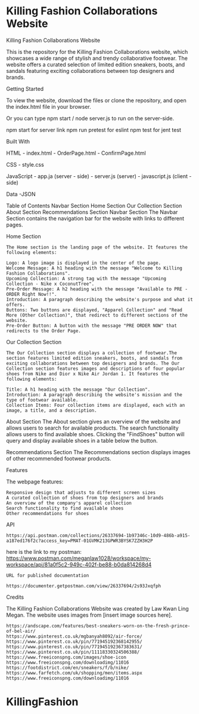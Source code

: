 # Killing Fashion Collaborations Website

Killing Fashion Collaborations Website

This is the repository for the Killing Fashion Collaborations website, which showcases a wide range of stylish and trendy collaborative footwear. The website offers a curated selection of limited edition sneakers, boots, and sandals featuring exciting collaborations between top designers and brands.

Getting Started

To view the website, download the files or clone the repository, and open the index.html file in your browser.

Or you can type npm start / node server.js to run on the server-side. 

npm start for server link 
npm run pretest for eslint 
npm test for jent test

Built With

HTML
    - index.html
    - OrderPage.html
    - ConfirmPage.html

CSS
    - style.css

JavaScript
    - app.ja (server - side)
    - server.js (server)
    - javascript.js (client - side)

Data 
    -JSON

Table of Contents
    Navbar Section
    Home Section
    Our Collection Section
    About Section
    Recommendations Section
Navbar Section
    The Navbar Section contains the navigation bar for the website with links to different pages.

Home Section

    The Home section is the landing page of the website. It features the following elements:

    Logo: A logo image is displayed in the center of the page.
    Welcome Message: A h1 heading with the message "Welcome to Killing Fashion Collaborations".
    Upcoming Collection: A strong tag with the message "Upcoming Collection - Nike x CoconutTree".
    Pre-Order Message: A h2 heading with the message "Available to PRE - ORDER Right Now!!".
    Introduction: A paragraph describing the website's purpose and what it offers.
    Buttons: Two buttons are displayed, "Apparel Collection" and "Read More (Other Collection)", that redirect to different sections of the website.
    Pre-Order Button: A button with the message "PRE ORDER NOW" that redirects to the Order Page.
    

Our Collection Section

    The Our Collection section displays a collection of footwear.The section features limited edition sneakers, boots, and sandals from exciting collaborations between top designers and brands. The Our Collection section features images and descriptions of four popular shoes from Nike and Dior x Nike Air Jordan 1. It features the following elements:

    Title: A h1 heading with the message "Our Collection".
    Introduction: A paragraph describing the website's mission and the type of footwear available.
    Collection Items: Four collection items are displayed, each with an image, a title, and a description.

About Section
    The About section gives an overview of the website and allows users to search for available products. The search functionality allows users to find available shoes. Clicking the "FindShoes" button will query and display available shoes in a table below the button.


Recommendations Section
    The Recommendations section displays images of other recommended footwear products.

Features

The webpage features:

    Responsive design that adjusts to different screen sizes
    A curated collection of shoes from top designers and brands
    An overview of the company's apparel collection
    Search functionality to find available shoes
    Other recommendations for shoes

API 

    https://api.postman.com/collections/26337694-1b97346c-10d9-486b-a915-a187ed176f2c?access_key=PMAT-01GVMK213GPWR3BYSK7ZZH3H2P

   here is the link to my postman:
    https://www.postman.com/meganlaw1028/workspace/my-workspace/api/81a0f5c2-949c-402f-be88-b0da814268d4

    URL for published documentation

    https://documenter.getpostman.com/view/26337694/2s93Jxqfph

Credits

The Killing Fashion Collaborations Website was created by Law Kwan Ling Megan.
The website uses images from [insert image sources here].

    https://andscape.com/features/best-sneakers-worn-on-the-fresh-prince-of-bel-air/
    https://www.pinterest.co.uk/mgbanyah8092/air-force/
    https://www.pinterest.co.uk/pin/771945192368142955/
    https://www.pinterest.co.uk/pin/771945192367383631/
    https://www.pinterest.co.uk/pin/11118330324506388/
    https://www.freeiconspng.com/images/shoe-icon
    https://www.freeiconspng.com/downloadimg/11016
    https://footdistrict.com/en/sneakers/f/b/nike/
    https://www.farfetch.com/uk/shopping/men/items.aspx
    https://www.freeiconspng.com/downloadimg/11016




# KillingFashion
